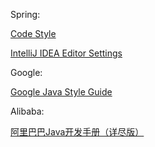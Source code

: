 Spring:

[Code Style](https://github.com/spring-projects/spring-framework/wiki/Code-Style)

[IntelliJ IDEA Editor Settings](https://github.com/spring-projects/spring-framework/wiki/IntelliJ-IDEA-Editor-Settings)

Google:

[Google Java Style Guide](https://google.github.io/styleguide/javaguide.html)

Alibaba:

[阿里巴巴Java开发手册（详尽版）](https://github.com/alibaba/p3c/blob/master/%E9%98%BF%E9%87%8C%E5%B7%B4%E5%B7%B4Java%E5%BC%80%E5%8F%91%E6%89%8B%E5%86%8C%EF%BC%88%E8%AF%A6%E5%B0%BD%E7%89%88%EF%BC%89.pdf)